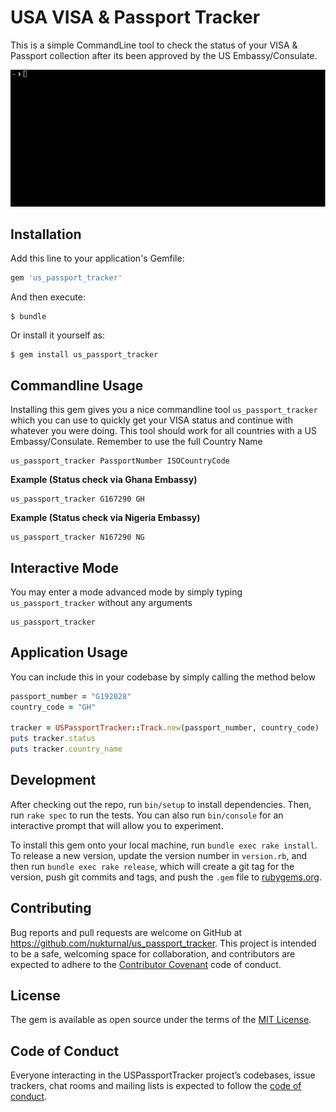 # USA VISA & Passport Tracker

This is a simple CommandLine tool to check the status of your VISA & Passport collection after its been approved by the US Embassy/Consulate.

![alt text](us_passport_tracker_commandline.gif)

## Installation

Add this line to your application's Gemfile:

```ruby
gem 'us_passport_tracker'
```

And then execute:

    $ bundle

Or install it yourself as:

    $ gem install us_passport_tracker

## Commandline Usage

Installing this gem gives you a nice commandline tool `us_passport_tracker` which you can use to quickly get your VISA status and continue with whatever you were doing.
This tool should work for all countries with a US Embassy/Consulate. Remember to use the full Country Name

```
us_passport_tracker PassportNumber ISOCountryCode
```

**Example (Status check via Ghana Embassy)**
```
us_passport_tracker G167290 GH
```

**Example (Status check via Nigeria Embassy)**

```
us_passport_tracker N167290 NG
```

## Interactive Mode
You may enter a mode advanced mode by simply typing `us_passport_tracker` without any arguments

```
us_passport_tracker
```

## Application Usage

You can include this in your codebase by simply calling the method below

```ruby
passport_number = "G192028"
country_code = "GH"

tracker = USPassportTracker::Track.new(passport_number, country_code)
puts tracker.status
puts tracker.country_name

```

## Development

After checking out the repo, run `bin/setup` to install dependencies. Then, run `rake spec` to run the tests. You can also run `bin/console` for an interactive prompt that will allow you to experiment.

To install this gem onto your local machine, run `bundle exec rake install`. To release a new version, update the version number in `version.rb`, and then run `bundle exec rake release`, which will create a git tag for the version, push git commits and tags, and push the `.gem` file to [rubygems.org](https://rubygems.org).

## Contributing

Bug reports and pull requests are welcome on GitHub at https://github.com/nukturnal/us_passport_tracker. This project is intended to be a safe, welcoming space for collaboration, and contributors are expected to adhere to the [Contributor Covenant](http://contributor-covenant.org) code of conduct.

## License

The gem is available as open source under the terms of the [MIT License](https://opensource.org/licenses/MIT).

## Code of Conduct

Everyone interacting in the USPassportTracker project’s codebases, issue trackers, chat rooms and mailing lists is expected to follow the [code of conduct](https://github.com/[USERNAME]/us_passport_tracker/blob/master/CODE_OF_CONDUCT.md).

